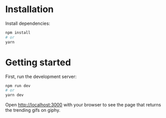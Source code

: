 # Installation 

Install dependencies:

```bash
npm install
# or
yarn
```

# Getting started 

First, run the development server:

```bash
npm run dev
# or
yarn dev
```

Open [http://localhost:3000](http://localhost:3000) with your browser to see the page that returns the trending gifs on giphy.
